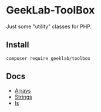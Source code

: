 # GeekLab-ToolBox
Just some "utility" classes for PHP.

## Install
`composer require geeklab/toolbox`

## Docs
* [Arrays](docs/Arrays.md)
* [Strings](docs/Strings.md)
* [Is](docs/Is.md)

